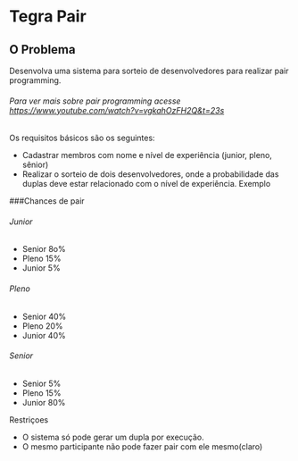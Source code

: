 Tegra Pair
=========

O Problema
----------
Desenvolva uma sistema para sorteio de desenvolvedores para realizar pair programming.

###### Para ver mais sobre pair programming acesse https://www.youtube.com/watch?v=vgkahOzFH2Q&t=23s

Os requisitos básicos são os seguintes:

* Cadastrar membros com nome e nível de experiência (junior, pleno, sênior)
* Realizar o sorteio de dois desenvolvedores, onde a probabilidade das duplas deve estar relacionado com o nível de experiência. Exemplo

###Chances de pair
###### Junior
* Senior 8o%
* Pleno 15%
* Junior 5%

###### Pleno
* Senior 40%
* Pleno 20%
* Junior 40%

###### Senior
* Senior 5%
* Pleno 15%
* Junior 80%

Restriçoes
* O sistema só pode gerar um dupla por execução.
* O mesmo participante não pode fazer pair com ele mesmo(claro)
